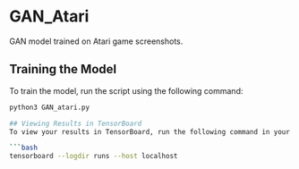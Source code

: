# GAN_Atari
GAN model trained on Atari game screenshots.

## Training the Model
To train the model, run the script using the following command:

```bash
python3 GAN_atari.py

## Viewing Results in TensorBoard
To view your results in TensorBoard, run the following command in your terminal while the model is training:

```bash
tensorboard --logdir runs --host localhost